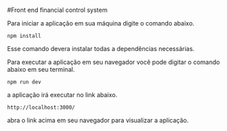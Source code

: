 #Front end financial control system

Para iniciar a aplicação em sua máquina digite o comando abaixo.

`npm install`

Esse comando devera instalar todas a dependências necessárias.

Para executar a aplicação em seu navegador você pode digitar o comando abaixo em seu terminal.

`npm run dev`

a aplicação irá executar no link abaixo.

`http://localhost:3000/`

abra o link acima em seu navegador para visualizar a aplicação.
